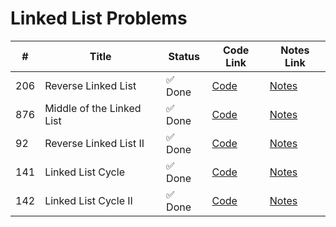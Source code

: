 # Linked List Problems

| #   | Title                          | Status    | Code Link | Notes Link |
|-----|--------------------------------|-----------|-----------|-------------|
| 206 | Reverse Linked List            | ✅ Done   | [Code](206_Reverse_Linekd_List.py) | [Notes](206_Reverse_Linekd_List.md) |
| 876 | Middle of the Linked List      | ✅ Done   | [Code](876_Middle_of_Linked_List.py) | [Notes](876_Middle_of_Linked_List.md) |
| 92  | Reverse Linked List II         | ✅ Done   | [Code](92_Reverse_Linked_List_2.py) | [Notes](92_Reverse_Linked_List_2.md) |
| 141 | Linked List Cycle            | ✅ Done   | [Code](141_Linked_List_Cycle.py) | [Notes](141_Linked_List_Cycle.md) |
| 142 | Linked List Cycle II         | ✅ Done   | [Code](142_Linked_List_Cycle_II.py) | [Notes](142_Linked_List_Cycle_II.md) |
